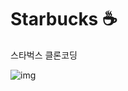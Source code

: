 # Starbucks ☕
스타벅스 클론코딩

![img](https://github.com/yoonseo-95/Clone-Coding/assets/123787893/206f387b-0071-4ba8-945a-02cdaa0fb98d)
